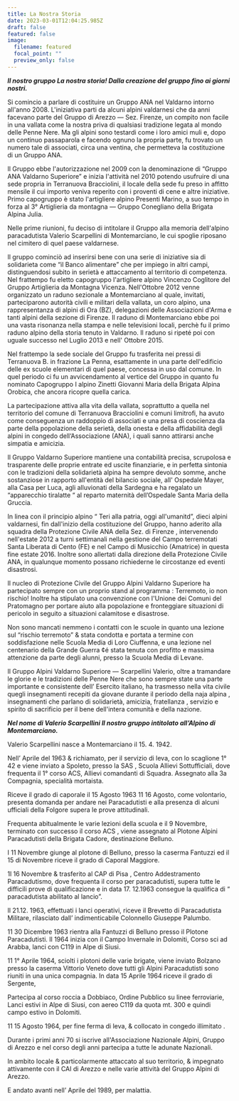 ```yaml
---
title: La Nostra Storia
date: 2023-03-01T12:04:25.985Z
draft: false
featured: false
image:
  filename: featured
  focal_point: ""
  preview_only: false
---
```

***Il nostro gruppo La nostra storia!
Dalla creazione del gruppo fino ai giorni nostri.***

Si comincio a parlare di costituire un Gruppo ANA nel Valdarno intorno all'anno 2008. L'iniziativa parti da alcuni alpini valdarnesi che da anni facevano parte del Gruppo di Arezzo — Sez. Firenze, un compito non facile in una vallata come la nostra priva di qualsiasi tradizione legata al mondo delle Penne Nere. Ma gli alpini sono testardi come i loro amici muli e, dopo un continuo passaparola e facendo ognuno la propria parte, fu trovato
un numero tale di associati, circa una ventina, che permetteva la costituzione di un Gruppo ANA.

Il Gruppo ebbe l'autorizzazione nel 2009 con la denominazione di “Gruppo ANA Valdarno Superiore” e inizia I'attività nel 2010 potendo usufruire di una sede propria in Terranuova Bracciolini, il locale della sede fu preso
in affitto mensile il cui importo veniva reperito con i proventi di cene e altre iniziative. Primo capogruppo è stato l'artigliere alpino Presenti Marino, a suo tempo in forza al 3° Artiglieria da montagna — Gruppo Conegliano della Brigata Alpina Julia.

Nelle prime riunioni, fu deciso di intitolare il Gruppo alla memoria dell'alpino paracadutista Valerio Scarpellini di Montemarciano, le cui spoglie riposano nel cimitero di quel paese valdarnese.

Il gruppo cominciò ad inserirsi bene con una serie di iniziative sia di solidarieta come “il Banco alimentare” che per impiego in altri campi, distinguendosi subito in serietà e attaccamento al territorio di competenza. Nel frattempo fu eletto capogruppo l'artigliere alpino Vincenzo Coglitore del Gruppo Artiglieria da Montagna Vicenza.
Nell'Ottobre 2012 venne organizzato un raduno sezionale a Montemarciano al quale, invitati, parteciparono autorità civili e militari della vallata, un coro alpino, una rappresentanza di alpini di Ora (BZ), delegazioni delle Associazioni d'Arma e tanti alpini della sezione di Firenze. Il raduno di Montemarciano ebbe poi una vasta risonanza nella stampa e nelle televisioni locali, perchè fu il primo raduno alpino della storia tenuto in Valdarno. Il raduno si ripeté poi con uguale successo nel Luglio 2013 e nell' Ottobre 2015.

Nel frattempo la sede sociale del Gruppo fu trasferita nei pressi di Terranuova B. in frazione La Penna, esattamente in una parte dell'edificio delle ex scuole elementari di quel paese, concessa in uso dal comune. In quel periodo ci fu un avvicendamento al vertice del Gruppo in quanto fu nominato Capogruppo I alpino Zinetti Giovanni Maria della Brigata Alpina Orobica, che ancora ricopre quella carica.

La partecipazione attiva alla vita della vallata, soprattutto a quella nel territorio del comune di Terranuova Bracciolini e comuni limitrofi, ha avuto come conseguenza un raddoppio di associati e una presa di coscienza da parte della popolazione della serietà, della onesta e della affidabilità degli alpini in congedo dell‘Associazione (ANA), i quali sanno attirarsi anche simpatia e amicizia.

Il Gruppo Valdarno Superiore mantiene una contabilità precisa, scrupolosa e trasparente delle proprie entrate ed uscite finanziarie, e in perfetta sintonia con le tradizioni della solidarietà alpina ha sempre devoluto somme, anche sostanziose in rapporto all'entità del bilancio sociale, all' Ospedale Mayer, alla Casa per Luca, agli alluvionati della Sardegna e ha regalato un “apparecchio tiralatte “ al reparto maternità dell’Ospedale Santa Maria della Gruccia. 

In linea con il principio alpino “ Teri alla patria, oggi all'umanitd”, dieci alpini valdarnesi, fin dall'inizio della costituzione del Gruppo, hanno aderito alla squadra della Protezione Civile ANA della Sez. di Firenze , intervenendo nell'estate 2012 a turni settimanali nella gestione del Campo terremotati Santa Liberata di Cento (FE) e nel Campo di Musicchio (Amatrice) in questa fine estate 2016. Inoltre sono allertati dalla direzione della Protezione Civile ANA, in qualunque momento possano richiederne le circostanze ed eventi disastrosi.

Il nucleo di Protezione Civile del Gruppo Alpini Valdarno Superiore ha partecipato sempre con un proprio stand al programma : Terremoto, io non rischio! Inoltre ha stipulato una convenzione con I'Unione dei Comuni del Pratomagno per portare aiuto alla popolazione e fronteggiare situazioni di pericolo in seguito a situazioni calamitose e disastrose.

Non sono mancati nemmeno i contatti con le scuole in quanto una lezione sul “rischio terremoto” & stata condotta e portata a termine con soddisfazione nelle Scuola Media di Loro Ciuffenna, e una lezione nel centenario della Grande Guerra ¢é stata tenuta con profitto e massima attenzione da parte degli alunni, presso la Scuola Media di Levane.

Il Gruppo Alpini Valdarno Superiore — Scarpellini Valerio, oltre a tramandare le glorie e le tradizioni delle Penne Nere che sono sempre state una parte importante e consistente dell’ Esercito italiano, ha trasmesso nella vita civile quegli insegnamenti recepiti da giovane durante il periodo della naja alpina , insegnamenti che parlano di solidarietà, amicizia, fratellanza , servizio e spirito di sacrificio per il bene dell'intera comunità e della nazione.

***Nel nome di Valerio Scarpellini
Il nostro gruppo intitolato all’Alpino di Montemarciano.***

Valerio Scarpellini nasce a Montemarciano il 15. 4. 1942.

Nell’ Aprile del 1963 & richiamato, per il servizio di leva, con lo scaglione 1° 42 e viene inviato a Spoleto, presso la SAS , Scuola Allievi Sottufficiali, dove frequenta il 1° corso ACS, Allievi comandanti di Squadra.
Assegnato alla 3a Compagnia, specialità mortaista.

Riceve il grado di caporale il 15 Agosto 1963 11 16 Agosto, come volontario, presenta domanda per andare nei Paracadutisti e alla presenza di alcuni ufficiali della Folgore supera le prove attitudinali.

Frequenta abitualmente le varie lezioni della scuola e il 9 Novembre, terminato con successo il corso ACS , viene assegnato al Plotone Alpini Paracadutisti della Brigata Cadore, destinazione Belluno.

I 11 Novembre giunge al plotone di Belluno, presso la caserma Fantuzzi ed il 15 di Novembre riceve il grado di Caporal Maggiore.

1l 16 Novembre & trasferito al CAP di Pisa , Centro Addestramento Paracadutismo, dove frequenta il corso per paracadutisti, supera tutte le difficili prove di qualificazione e in data 17. 12.1963 consegue la qualifica di “ paracadutista abilitato al lancio”.

Il 21.12. 1963, effettuati i lanci operativi, riceve il Brevetto di Paracadutista Militare, rilasciato dall’ indimenticabile Colonnello Giuseppe Palumbo.

11 30 Dicembre 1963 rientra alla Fantuzzi di Belluno presso il Plotone Paracadutisti.
Il 1964 inizia con il Campo Invernale in Dolomiti, Corso sci ad Arabba, lanci con C119 in Alpe di Siusi.

11 1° Aprile 1964, sciolti i plotoni delle varie brigate, viene inviato Bolzano presso la caserma Vittorio Veneto dove tutti gli Alpini Paracadutisti sono riuniti in una unica compagnia.
In data 15 Aprile 1964 riceve il grado di Sergente,

Partecipa al corso roccia a Dobbiaco, Ordine Pubblico su linee ferroviarie, Lanci estivi in Alpe di Siusi, con aereo C119 da quota mt. 300 e quindi campo estivo in Dolomiti.

11 15 Agosto 1964, per fine ferma di leva, & collocato in congedo illimitato .

Durante i primi anni 70 si iscrive all'Associazione Nazionale Alpini, Gruppo di Arezzo e nel corso degli anni partecipa a tutte le adunate Nazionali. 

In ambito locale & particolarmente attaccato al suo territorio, & impegnato attivamente con il CAI di Arezzo e nelle varie attività del Gruppo Alpini di Arezzo.

E andato avanti nell’ Aprile del 1989, per malattia.